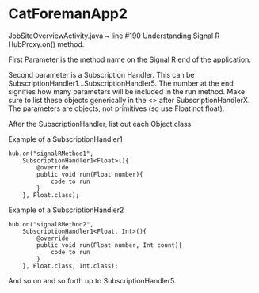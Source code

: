# CatForemanApp2

JobSiteOverviewActivity.java ~ line #190
Understanding Signal R HubProxy.on() method.

First Parameter is the method name on the Signal R end of the application.

Second parameter is a Subscription Handler. This can be SubscriptionHandler1...SubscriptionHandler5. The number at the end signifies how
many parameters will be included in the run method. Make sure to list these objects generically in the <> after SubscriptionHandlerX. 
The parameters are objects, not primitives (so use Float not float).

After the SubscriptionHandler, list out each Object.class

Example of a SubscriptionHandler1
```
hub.on("signalRMethod1",
    SubscriptionHandler1<Float>(){
        @override
        public void run(Float number){
            code to run
        }
    }, Float.class);
  ```
  
Example of a SubscriptionHandler2
```
hub.on("signalRMethod2",
    SubscriptionHandler1<Float, Int>(){
        @override
        public void run(Float number, Int count){
            code to run
        }
    }, Float.class, Int.class);
  ```

And so on and so forth up to SubscriptionHandler5.
